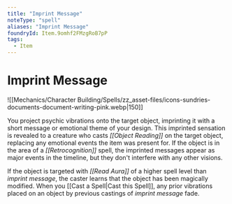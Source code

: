 ```yaml
---
title: "Imprint Message"
noteType: "spell"
aliases: "Imprint Message"
foundryId: Item.9omhf2FMzgRoB7pP
tags:
  - Item
---
```


# Imprint Message
![[Mechanics/Character Building/Spells/zz_asset-files/icons-sundries-documents-document-writing-pink.webp|150]]

You project psychic vibrations onto the target object, imprinting it with a short message or emotional theme of your design. This imprinted sensation is revealed to a creature who casts _[[Object Reading]]_ on the target object, replacing any emotional events the item was present for. If the object is in the area of a _[[Retrocognition]]_ spell, the imprinted messages appear as major events in the timeline, but they don't interfere with any other visions.

If the object is targeted with _[[Read Aura]]_ of a higher spell level than _imprint message_, the caster learns that the object has been magically modified. When you [[Cast a Spell|Cast this Spell]], any prior vibrations placed on an object by previous castings of _imprint message_ fade.
